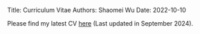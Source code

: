 Title: Curriculum Vitae
Authors: Shaomei Wu
Date: 2022-10-10

Please find my latest CV [here]({static}/pdfs/Shaomei_Wu_CV_Sep_2024.pdf) (Last updated in September 2024).

